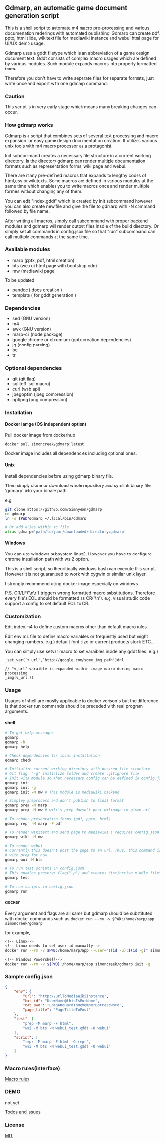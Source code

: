 ## Gdmarp, an automatic game document generation script

This is a shell script to automate m4 macro pre-processing and various
documenation rederings with automated publishing. Gdmarp can create pdf, 
pptx, html slide, wikitext file for mediawiki instance and webui html
page for UI/UX demo usage.

Gdmarp uses a gddt filetype which is an abbreviation of a game design document text. Gddt
consists of complex macro usages which are defined by various modules. Such
module expands macros into properly formatted texts. 

Therefore you don't have to write separate files for separate formats, just write
once and export with one gdmarp command.

### Caution

This script is in very early stage which means many breaking changes can occur.

### How gdmarp works

Gdmarp is a script that combines sets of several text processing and macro
expansion for easy game design documentation creation. It utilizes various unix
tools with m4 macro processor as a protagonist.

Init subcommand creates a necessary file structure in a current working
directory. In the directory gdmarp can render multiple documentation formats
such as representation forms, wiki page and webui.

There are many pre-defined macros that expands to lengthy codes of html,css or
wikitexts. Some macros are defined in various modules at the same time which
enables you to write macros once and render multiple formes without changing
any of them.

You can edit "index.gddt" which is created by init subcommand however you can also
create new file and give the file to gdmarp with -N command followed by file name.

After writing all macros, simply call subcommand with proper backend modules
and gdmarp will render output files insdie of the build directory. Or simply
set all commands in config.json file so that "run" subcommand can call multiple
commands at the same time.

### Available modules

- marp (pptx, pdf, html creation)
- bts (web ui html page with bootstrap cdn)
- mw (mediawiki page)

To be updated
- pandoc ( docs creation )
- template ( for gddt generation )

### Dependencies

- sed (GNU version)
- m4 
- awk (GNU version)
- marp-cli (node package)
- google chrome or chromium (pptx creation dependencies)
- jq (config parsing)
- bc
- tr

### Optional dependencies

- git (git flag)
- sqlite3 (sql macro)
- curl (web api)
- jpegoptim (jpeg compression)
- optipng (png compression)

### Installation

#### Docker iamge (OS independent option)

Pull docker image from dockerhub

```bash
docker pull simoncreek/gdmarp:latest
```

Docker image includes all dependencies including optional ones.

#### Unix

Install dependencies before using gdmarp binary file.

Then simply clone or download whole repository and symlink binary file 'gdmarp' into your binary path.

e.g

```bash
git clone https://github.com/Simhyeon/gdmarp
cd gdmarp
ln -s $PWD/gdmarp ~/.local/bin/gdmarp

# Or add alias within rc file
alias gdmarp='path/to/your/downloaded/directory/gdmarp'
```

#### Windows

You can use windows subsystem linux2. However you have to configure chrome
installation path with wsl2 option.

This is a shell script, so theoritically windows bash can execute this script.
However it is not guaranteed to work with cygwin or similar unix layer.

I strongly recommend using docker image especially on windows.

P.S. CR/LF('\n\r') triggers wrong formatted macro substitutions. Therefore
every file's EOL should be formatted as CR('\n'). e.g. visual studio code
support a config to set default EOL to CR.

### Customization

Edit index.m4 to define custom macros other than default macro rules

Edit env.m4 file to define macro variables or frequently used but might changing numbers. 
e.g.) default font size or current products stock ETC...

You can simply use setvar macro to set varaibles inside any gddt files.
e.g.) 

```gddt
_set_var(`v_url',`http://google.com/some_img_path')dnl

// "v_url" varaible is expanded within image macro during macro processing
_img(v_url())
```

### Usage

Usages of shell are mostly applicable to docker verison's but the difference is
that docker run commands should be preceded with real program arguments.

#### shell

```bash
# To get help messages
gdmarp
gdmarp -h
gdmarp help

# Check dependencies for local installation
gdmarp check

# Initialize current working directory with desired file structure.
# Git flag, "-g" initialize folder and create .gitignore file
# Init with module so that necessary config can be defined in config.json
gdmarp init
gdmarp init -g
gdmarp init -M mw # This module is mediawiki backend

# Simpley preprocess and don't publish to final format
gdmarp prep -M marp
gdmarp prep -M mw # wiki's prep doesn't post wikipage to given url

# To render presentation forms (pdf, pptx, html)
gdmarp repr -M marp -F pdf

# To render wikitext and send page to mediawiki ( requires config.json to be configured )
gdmarp wiki -M mw

# To render webui
# Currently this doesn't post the page to an url. Thus, this command is same
# with prep for now.
gdmarp wui -M bts

# To run test scripts in config.json
# This enables preserve flag("-p") and creates distinctive middle files in build directory
gdmarp test

# To run scripts in config.json
gdmarp run
```
#### docker

Every argument and flags are all same but gdmarp should be substituted with
docker commands such as ```docker run --rm -v $PWD:/home/marp/app
simoncreek/gdmarp```

for example,
```bash
<!-- Linux-->
<!-- Linux needs to set user id manually-->
docker run --rm -v $PWD:/home/marp/app --user="$(id -u):$(id -g)" simoncreek/gdmarp init -g 

<!-- Windows Powershell-->
docker run --rm -v ${PWD}:/home/marp/app simoncreek/gdmarp init -g
```

### Sample config.json

```json
{
    "env": {
        "url": "http://urlToMediaWikiInstance",
        "bot_id": "UserName@thisIsBotName",
        "bot_pwd": "LongAndHardToRememberBotPassword",
        "page_title": "PageTitleToPost"
    },
    "test": [
        "prep -M marp -F html",
        "wui -M bts -N webui_test.gddt -O webui"
    ],
    "script": [
        "repr -M marp -F html -O repr",
        "wui -M bts -N webui_test.gddt -O webui"
    ]
}
```

### Macro rules(interface)

[Macro rules](docs/macro.md)

### DEMO

not yet

[Todos and issues](docs/meta.md)

### License

[MIT](docs/LICENSE.md)
